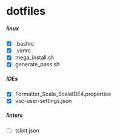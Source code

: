 dotfiles
========

##### linux #####
- [x] .bashrc
- [x] .vimrc
- [x] mega_install.sh
- [x] generate_pass.sh

##### IDEs #####
- [x] Formatter_Scala_ScalaIDE4.properties
- [x] vsc-user-settings.json

##### linters #####
- [ ] tslint.json
